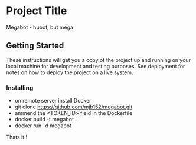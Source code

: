 # Project Title

Megabot - hubot, but mega

## Getting Started

These instructions will get you a copy of the project up and running on your local machine for development and testing purposes. See deployment for notes on how to deploy the project on a live system.

### Installing

* on remote server install Docker
* git clone https://github.com/mjb152/megabot.git
* ammend the <TOKEN_ID> field in the Dockerfile
* docker build -t megabot .
* docker run -d megabot

Thats it !

